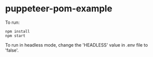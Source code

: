 # puppeteer-pom-example

To run:

```
npm install
npm start
```

To run in headless mode, change the 'HEADLESS' value in .env file to 'false'.